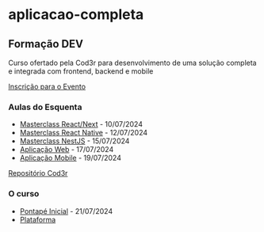 # aplicacao-completa

## Formação DEV

Curso ofertado pela Cod3r para desenvolvimento de uma solução completa e integrada com frontend, backend e mobile


[Inscrição para o Evento](http://inscricao.formacao.dev)

### Aulas do Esquenta

-   [Masterclass React/Next](https://youtu.be/6--IFqz4F9A) - 10/07/2024
-   [Masterclass React Native](https://www.youtube.com/watch?v=tGv7G4M8uPI) - 12/07/2024
-   [Masterclass NestJS](https://www.youtube.com/watch?v=_6XqSmjYdbE) - 15/07/2024
-   [Aplicação Web](https://www.youtube.com/watch?v=4xenNbOXl38) - 17/07/2024
-   [Aplicação Mobile](https://www.youtube.com/watch?v=eO1lJFPJWLo) - 19/07/2024


[Repositório Cod3r](https://github.com/cod3rcursos/esquenta-julho-2024)

### O curso

-   [Pontapé Inicial](https://www.youtube.com/watch?v=PrYFHm9SxqQ) - 21/07/2024
-   [Plataforma](https://escola.formacao.dev/)